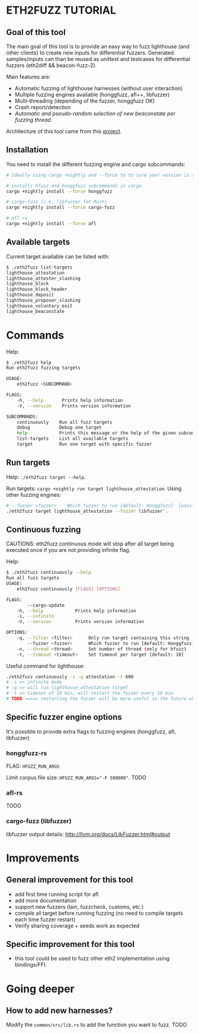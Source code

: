 # ETH2FUZZ TUTORIAL


## Goal of this tool


The main goal of this tool is to provide an easy way to fuzz lighthouse (and other clients) to create new inputs for differential fuzzers.
Generated samples/inputs can than be reused as unittest and testcases for differential fuzzers (eth2diff && beacon-fuzz-2).


Main features are:
- Automatic fuzzing of lighthouse harnesses (without user interaction)
- Multiple fuzzing engines available (honggfuzz, afl++, libfuzzer)
- Multi-threading (depending of the fuzzer, honggfuzz OK)
- Crash report/detection
- *Automatic and pseudo-random selection of new beaconstate per fuzzing thread.*


Architecture of this tool came from this [project](https://github.com/rust-fuzz/targets).

## Installation

You need to install the different fuzzing engine and cargo subcommands:
``` sh
# Ideally using cargo +nightly and --force to to sure your version is updated

# installs hfuzz and honggfuzz subcommands in cargo
cargo +nightly install --force honggfuzz

# cargo-fuzz (i.e. libfuzzer for Rust)
cargo +nightly install --force cargo-fuzz

# afl-rs
cargo +nightly install --force afl
```


## Available targets

Current target available can be listed with:
```sh
$ ./eth2fuzz list-targets
lighthouse_attestation
lighthouse_attester_slashing
lighthouse_block
lighthouse_block_header
lighthouse_deposit
lighthouse_proposer_slashing
lighthouse_voluntary_exit
lighthouse_beaconstate
```

# Commands

Help:
``` sh
$ ./eth2fuzz help
Run eth2fuzz fuzzing targets

USAGE:
    eth2fuzz <SUBCOMMAND>

FLAGS:
    -h, --help       Prints help information
    -V, --version    Prints version information

SUBCOMMANDS:
    continuously    Run all fuzz targets
    debug           Debug one target
    help            Prints this message or the help of the given subcommand(s)
    list-targets    List all available targets
    target          Run one target with specific fuzzer


```

## Run targets

Help: `./eth2fuzz target --help`.

Run targets: `cargo +nightly run target lighthouse_attestation`.
Using other fuzzing engines:
``` sh
# --fuzzer <fuzzer>    Which fuzzer to run [default: Honggfuzz]  [possible values: Afl, Honggfuzz, Libfuzzer]
./eth2fuzz target lighthouse_attestation --fuzzer libfuzzer`.
```

## Continuous fuzzing 

CAUTIONS: eth2fuzz continuous mode will stop after all target being executed once if you are not providing infinite flag.

Help:
``` sh
$ ./eth2fuzz continuously --help
Run all fuzz targets
USAGE:
    eth2fuzz continuously [FLAGS] [OPTIONS]

FLAGS:
        --cargo-update    
    -h, --help            Prints help information
    -i, --infinite        
    -V, --version         Prints version information

OPTIONS:
    -q, --filter <filter>      Only run target containing this string
        --fuzzer <fuzzer>      Which fuzzer to run [default: Honggfuzz]  [possible values: Afl, Honggfuzz, Libfuzzer]
    -n, --thread <thread>      Set number of thread (only for hfuzz)
    -t, --timeout <timeout>    Set timeout per target [default: 10]
```

Useful command for lighthouse:
``` sh
./eth2fuzz continuously -i -q attestation -t 600
# -i => infinite mode
# -q => will run lighthouse_attestation target
# -t => timeout of 10 min, will restart the fuzzer every 10 min
# TODO ====> restarting the fuzzer will be more useful in the future when beaconstate will be choosen randomly at start
```

## Specific fuzzer engine options

It's possible to provide extra flags to fuzzing engines (honggfuzz, afl, libfuzzer)

### honggfuzz-rs

FLAG: `HFUZZ_RUN_ARGS`

Limit corpus file size: `HFUZZ_RUN_ARGS="-F 500000"`.
TODO

### afl-rs

TODO

### cargo-fuzz (libfuzzer)


libfuzzer output details: http://llvm.org/docs/LibFuzzer.html#output 

# Improvements

## General improvement for this tool

- add first time running script for afl
- add more documentation
- support new fuzzers (lain, fuzzcheck, customs, etc.)
- compile all target before running fuzzing (no need to compile targets each time fuzzer restart)
- Verify sharing coverage + seeds work as expected

## Specific improvement for this tool

- this tool could be used to fuzz other eth2 implementation using bindings/FFI.

# Going deeper


## How to add new harnesses?

Modify the `common/src/lib.rs` to add the function you want to fuzz.
TODO
